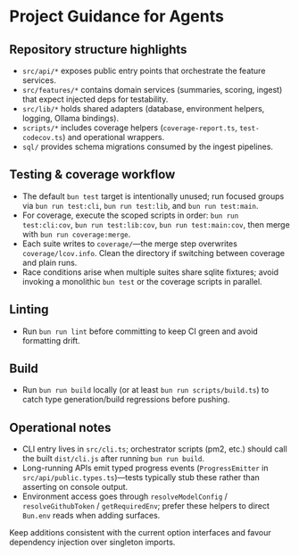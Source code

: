 # Project Guidance for Agents

## Repository structure highlights

- `src/api/*` exposes public entry points that orchestrate the feature services.
- `src/features/*` contains domain services (summaries, scoring, ingest) that expect injected deps for testability.
- `src/lib/*` holds shared adapters (database, environment helpers, logging, Ollama bindings).
- `scripts/*` includes coverage helpers (`coverage-report.ts`, `test-codecov.ts`) and operational wrappers.
- `sql/` provides schema migrations consumed by the ingest pipelines.

## Testing & coverage workflow

- The default `bun test` target is intentionally unused; run focused groups via `bun run test:cli`, `bun run test:lib`, and `bun run test:main`.
- For coverage, execute the scoped scripts in order: `bun run test:cli:cov`, `bun run test:lib:cov`, `bun run test:main:cov`, then merge with `bun run coverage:merge`.
- Each suite writes to `coverage/`—the merge step overwrites `coverage/lcov.info`. Clean the directory if switching between coverage and plain runs.
- Race conditions arise when multiple suites share sqlite fixtures; avoid invoking a monolithic `bun test` or the coverage scripts in parallel.

## Linting

- Run `bun run lint` before committing to keep CI green and avoid formatting drift.

## Build

- Run `bun run build` locally (or at least `bun run scripts/build.ts`) to catch type generation/build regressions before pushing.

## Operational notes

- CLI entry lives in `src/cli.ts`; orchestrator scripts (pm2, etc.) should call the built `dist/cli.js` after running `bun run build`.
- Long-running APIs emit typed progress events (`ProgressEmitter` in `src/api/public.types.ts`)—tests typically stub these rather than asserting on console output.
- Environment access goes through `resolveModelConfig` / `resolveGithubToken` / `getRequiredEnv`; prefer these helpers to direct `Bun.env` reads when adding surfaces.

Keep additions consistent with the current option interfaces and favour dependency injection over singleton imports.
